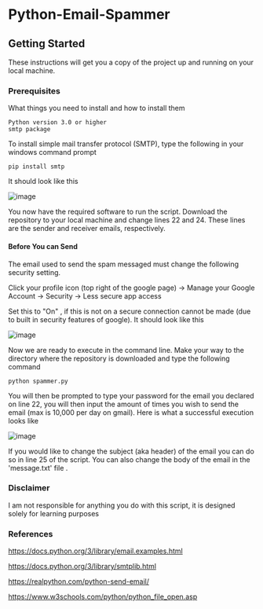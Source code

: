 # Python-Email-Spammer

## Getting Started

These instructions will get you a copy of the project up and running on your local machine. 

### Prerequisites

What things you need to install and how to install them

```
Python version 3.0 or higher
smtp package 
```

To install simple mail transfer protocol (SMTP), type the following in your windows command prompt

```
pip install smtp
```
It should look like this

![image](https://user-images.githubusercontent.com/52977770/103324070-0558e000-4a03-11eb-82ae-0241f8ef8e71.png)

You now have the required software to run the script. Download the repository to your local machine and change lines 22 and 24.
These lines are the sender and receiver emails, respectively. 

#### Before You can Send

The email used to send the spam messaged must change the following security setting.

Click your profile icon (top right of the google page) -> Manage your Google Account -> Security -> Less secure app access

Set this to "On" , if this is not on a secure connection cannot be made (due to built in security features of google).
It should look like this

![image](https://user-images.githubusercontent.com/52977770/103324157-608ad280-4a03-11eb-92f9-34614c8440ec.png)


Now we are ready to execute in the command line. Make your way to the directory where the repository is downloaded and type
the following command

```
python spammer.py
```

You will then be prompted to type your password for the email you declared on line 22, you will then input the amount of times
you wish to send the email (max is 10,000 per day on gmail). Here is what a successful execution looks like

![image](https://user-images.githubusercontent.com/52977770/103324262-02122400-4a04-11eb-8cea-69b02483bfdc.png)

If you would like to change the subject (aka header) of the email you can do so in line 25 of the script. You can also change the body of the email
in the 'message.txt' file .

### Disclaimer
I am not responsible for anything you do with this script, it is designed solely for learning purposes

### References

https://docs.python.org/3/library/email.examples.html

https://docs.python.org/3/library/smtplib.html

https://realpython.com/python-send-email/

https://www.w3schools.com/python/python_file_open.asp

